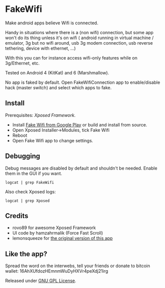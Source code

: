 FakeWifi
==================

Make android apps believe Wifi is connected.

Handy in situations where there is a (non wifi) connection, but some app won't do its thing unless it's on wifi
( android running in virtual machine / emulator, 3g but no wifi around, usb 3g modem connection, usb reverse tethering, device with ethernet, ...)

With this you can for instance access wifi-only features while on 3g/Ethernet, etc.

Tested on Android 4 (KitKat) and 6 (Marshmallow).

No app is faked by default. Open FakeWifiConnection app to enable/disable hack (master switch) and select which apps to fake.

Install
-------
Prerequisites: *Xposed Framework.*

- Install [Fake Wifi from Google Play](https://play.google.com/store/apps/details?id=eu.chylek.adam.fakewifi) or build and install from source.  
- Open Xposed Installer->Modules, tick Fake Wifi  
- Reboot
- Open Fake Wifi app to change settings.

Debugging
---------

Debug messages are disabled by default and shouldn't be needed. Enable them in the GUI if you want.

`logcat | grep FakeWifi`

Also check Xposed logs:

`logcat | grep Xposed`

Credits
-------

- rovo89 for awesome Xposed Framework
- UI code by hamzahrmalik (Force Fast Scroll)
- lemonsqueeze for [the original version of this app](https://github.com/lemonsqueeze/FakeWifiConnection/)

Like the app?
-------
Spread the word on the interwebs, tell your friends or donate to bitcoin wallet: 16AhXUfdozHEmnmWuDyHXVr4peXdj21irg

Released under [GNU GPL License](https://raw.github.com/chylek/FakeWifi/master/LICENSE).
